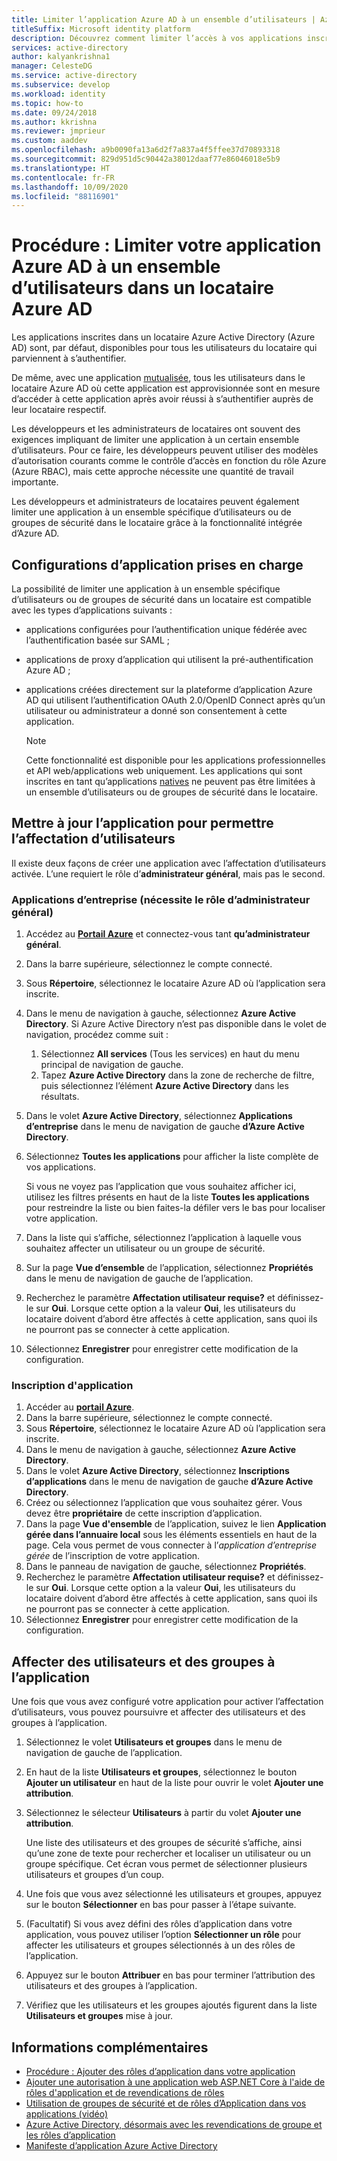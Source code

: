 ```yaml
---
title: Limiter l’application Azure AD à un ensemble d’utilisateurs | Azure
titleSuffix: Microsoft identity platform
description: Découvrez comment limiter l’accès à vos applications inscrites dans Azure AD à un ensemble d’utilisateurs sélectionné.
services: active-directory
author: kalyankrishna1
manager: CelesteDG
ms.service: active-directory
ms.subservice: develop
ms.workload: identity
ms.topic: how-to
ms.date: 09/24/2018
ms.author: kkrishna
ms.reviewer: jmprieur
ms.custom: aaddev
ms.openlocfilehash: a9b0090fa13a6d2f7a837a4f5ffee37d70893318
ms.sourcegitcommit: 829d951d5c90442a38012daaf77e86046018e5b9
ms.translationtype: HT
ms.contentlocale: fr-FR
ms.lasthandoff: 10/09/2020
ms.locfileid: "88116901"
---
```

# <a name="how-to-restrict-your-azure-ad-app-to-a-set-of-users-in-an-azure-ad-tenant"></a>Procédure : Limiter votre application Azure AD à un ensemble d’utilisateurs dans un locataire Azure AD

Les applications inscrites dans un locataire Azure Active Directory (Azure AD) sont, par défaut, disponibles pour tous les utilisateurs du locataire qui parviennent à s’authentifier.

De même, avec une application [mutualisée](howto-convert-app-to-be-multi-tenant.md), tous les utilisateurs dans le locataire Azure AD où cette application est approvisionnée sont en mesure d’accéder à cette application après avoir réussi à s’authentifier auprès de leur locataire respectif.

Les développeurs et les administrateurs de locataires ont souvent des exigences impliquant de limiter une application à un certain ensemble d’utilisateurs. Pour ce faire, les développeurs peuvent utiliser des modèles d’autorisation courants comme le contrôle d’accès en fonction du rôle Azure (Azure RBAC), mais cette approche nécessite une quantité de travail importante.

Les développeurs et administrateurs de locataires peuvent également limiter une application à un ensemble spécifique d’utilisateurs ou de groupes de sécurité dans le locataire grâce à la fonctionnalité intégrée d’Azure AD.

## <a name="supported-app-configurations"></a>Configurations d’application prises en charge

La possibilité de limiter une application à un ensemble spécifique d’utilisateurs ou de groupes de sécurité dans un locataire est compatible avec les types d’applications suivants :

- applications configurées pour l’authentification unique fédérée avec l’authentification basée sur SAML ;
- applications de proxy d’application qui utilisent la pré-authentification Azure AD ;
- applications créées directement sur la plateforme d’application Azure AD qui utilisent l’authentification OAuth 2.0/OpenID Connect après qu’un utilisateur ou administrateur a donné son consentement à cette application.

     > [!NOTE]
     > Cette fonctionnalité est disponible pour les applications professionnelles et API web/applications web uniquement. Les applications qui sont inscrites en tant qu’applications [natives](./quickstart-register-app.md) ne peuvent pas être limitées à un ensemble d’utilisateurs ou de groupes de sécurité dans le locataire.

## <a name="update-the-app-to-enable-user-assignment"></a>Mettre à jour l’application pour permettre l’affectation d’utilisateurs

Il existe deux façons de créer une application avec l’affectation d’utilisateurs activée. L’une requiert le rôle d’**administrateur général**, mais pas le second.

### <a name="enterprise-applications-requires-the-global-administrator-role"></a>Applications d’entreprise (nécessite le rôle d’administrateur général)

1. Accédez au [**Portail Azure**](https://portal.azure.com/) et connectez-vous tant **qu’administrateur général**.
1. Dans la barre supérieure, sélectionnez le compte connecté. 
1. Sous **Répertoire**, sélectionnez le locataire Azure AD où l’application sera inscrite.
1. Dans le menu de navigation à gauche, sélectionnez **Azure Active Directory**. Si Azure Active Directory n’est pas disponible dans le volet de navigation, procédez comme suit :

    1. Sélectionnez **All services** (Tous les services) en haut du menu principal de navigation de gauche.
    1. Tapez **Azure Active Directory** dans la zone de recherche de filtre, puis sélectionnez l’élément **Azure Active Directory** dans les résultats.

1. Dans le volet **Azure Active Directory**, sélectionnez **Applications d’entreprise** dans le menu de navigation de gauche **d’Azure Active Directory**.
1. Sélectionnez **Toutes les applications** pour afficher la liste complète de vos applications.

     Si vous ne voyez pas l’application que vous souhaitez afficher ici, utilisez les filtres présents en haut de la liste **Toutes les applications** pour restreindre la liste ou bien faites-la défiler vers le bas pour localiser votre application.

1. Dans la liste qui s’affiche, sélectionnez l’application à laquelle vous souhaitez affecter un utilisateur ou un groupe de sécurité.
1. Sur la page **Vue d’ensemble** de l’application, sélectionnez **Propriétés** dans le menu de navigation de gauche de l’application.
1. Recherchez le paramètre **Affectation utilisateur requise?** et définissez-le sur **Oui**. Lorsque cette option a la valeur **Oui**, les utilisateurs du locataire doivent d’abord être affectés à cette application, sans quoi ils ne pourront pas se connecter à cette application.
1. Sélectionnez **Enregistrer** pour enregistrer cette modification de la configuration.

### <a name="app-registration"></a>Inscription d'application

1. Accéder au [**portail Azure**](https://portal.azure.com/).
1. Dans la barre supérieure, sélectionnez le compte connecté. 
1. Sous **Répertoire**, sélectionnez le locataire Azure AD où l’application sera inscrite.
1. Dans le menu de navigation à gauche, sélectionnez **Azure Active Directory**.
1. Dans le volet **Azure Active Directory**, sélectionnez **Inscriptions d’applications** dans le menu de navigation de gauche **d’Azure Active Directory**.
1. Créez ou sélectionnez l’application que vous souhaitez gérer. Vous devez être **propriétaire** de cette inscription d’application.
1. Dans la page **Vue d'ensemble** de l’application, suivez le lien **Application gérée dans l’annuaire local** sous les éléments essentiels en haut de la page. Cela vous permet de vous connecter à l’_application d’entreprise gérée_ de l’inscription de votre application.
1. Dans le panneau de navigation de gauche, sélectionnez **Propriétés**.
1. Recherchez le paramètre **Affectation utilisateur requise?** et définissez-le sur **Oui**. Lorsque cette option a la valeur **Oui**, les utilisateurs du locataire doivent d’abord être affectés à cette application, sans quoi ils ne pourront pas se connecter à cette application.
1. Sélectionnez **Enregistrer** pour enregistrer cette modification de la configuration.

## <a name="assign-users-and-groups-to-the-app"></a>Affecter des utilisateurs et des groupes à l’application

Une fois que vous avez configuré votre application pour activer l’affectation d’utilisateurs, vous pouvez poursuivre et affecter des utilisateurs et des groupes à l’application.

1. Sélectionnez le volet **Utilisateurs et groupes** dans le menu de navigation de gauche de l’application.
1. En haut de la liste **Utilisateurs et groupes**, sélectionnez le bouton **Ajouter un utilisateur** en haut de la liste pour ouvrir le volet **Ajouter une attribution**.
1. Sélectionnez le sélecteur **Utilisateurs** à partir du volet **Ajouter une attribution**. 

     Une liste des utilisateurs et des groupes de sécurité s’affiche, ainsi qu’une zone de texte pour rechercher et localiser un utilisateur ou un groupe spécifique. Cet écran vous permet de sélectionner plusieurs utilisateurs et groupes d’un coup.

1. Une fois que vous avez sélectionné les utilisateurs et groupes, appuyez sur le bouton **Sélectionner** en bas pour passer à l’étape suivante.
1. (Facultatif) Si vous avez défini des rôles d’application dans votre application, vous pouvez utiliser l’option **Sélectionner un rôle** pour affecter les utilisateurs et groupes sélectionnés à un des rôles de l’application. 
1. Appuyez sur le bouton **Attribuer** en bas pour terminer l’attribution des utilisateurs et des groupes à l’application. 
1. Vérifiez que les utilisateurs et les groupes ajoutés figurent dans la liste **Utilisateurs et groupes** mise à jour.

## <a name="more-information"></a>Informations complémentaires

- [Procédure : Ajouter des rôles d’application dans votre application](./howto-add-app-roles-in-azure-ad-apps.md)
- [Ajouter une autorisation à une application web ASP.NET Core à l'aide de rôles d'application et de revendications de rôles](https://github.com/Azure-Samples/active-directory-aspnetcore-webapp-openidconnect-v2/tree/master/5-WebApp-AuthZ/5-1-Roles)
- [Utilisation de groupes de sécurité et de rôles d’Application dans vos applications (vidéo)](https://www.youtube.com/watch?v=V8VUPixLSiM)
- [Azure Active Directory, désormais avec les revendications de groupe et les rôles d’application](https://techcommunity.microsoft.com/t5/Azure-Active-Directory-Identity/Azure-Active-Directory-now-with-Group-Claims-and-Application/ba-p/243862)
- [Manifeste d’application Azure Active Directory](./reference-app-manifest.md)